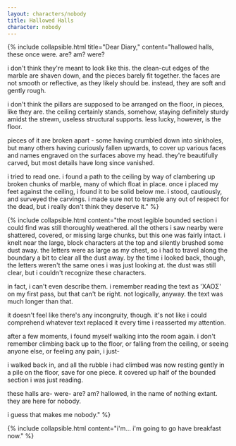 ```yaml
---
layout: characters/nobody
title: Hallowed Halls
character: nobody
---
```

{% include collapsible.html title="Dear Diary," content="hallowed halls, these once were. are? am? were?

i don't think they're meant to look like this. the clean-cut edges of the marble are shaven down, and the pieces barely fit together. the faces are not smooth or reflective, as they likely should be. instead, they are soft and gently rough.

i don't think the pillars are supposed to be arranged on the floor, in pieces, like they are. the ceiling certainly stands, somehow, staying definitely sturdy amidst the strewn, useless structural supports. less lucky, however, is the floor.

pieces of it are broken apart - some having crumbled down into sinkholes, but many others having curiously fallen upwards, to cover up various faces and names engraved on the surfaces above my head. they're beautifully carved, but most details have long since vanished.

i tried to read one. i found a path to the ceiling by way of clambering up broken chunks of marble, many of which float in place. once i placed my feet against the ceiling, i found it to be solid below me. i stood, cautiously, and surveyed the carvings. i made sure not to trample any out of respect for the dead, but i really don't think they deserve it." %}

{% include collapsible.html content="the most legible bounded section i could find was still thoroughly weathered. all the others i saw nearby were shattered, covered, or missing large chunks, but this one was fairly intact. i knelt near the large, block characters at the top and silently brushed some dust away. the letters were as large as my chest, so i had to travel along the boundary a bit to clear all the dust away. by the time i looked back, though, the letters weren't the same ones i was just looking at. the dust was still clear, but i couldn't recognize these characters.

in fact, i can't even describe them. i remember reading the text as 'ΧΑΟΣ' on my first pass, but that can't be right. not logically, anyway. the text was much longer than that.

it doesn't feel like there's any incongruity, though. it's not like i could comprehend whatever text replaced it every time i reasserted my attention.

after a few moments, i found myself walking into the room again. i don't remember climbing back up to the floor, or falling from the ceiling, or seeing anyone else, or feeling any pain, i just-

i walked back in, and all the rubble i had climbed was now resting gently in a pile on the floor, save for one piece. it covered up half of the bounded section i was just reading.

these halls are- were- are? am? hallowed, in the name of nothing extant. they are here for nobody.

i guess that makes me nobody." %}

{% include collapsible.html content="i'm... i'm going to go have breakfast now." %}